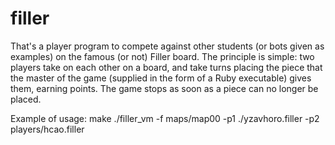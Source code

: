 # filler

That's a player program to compete against other students (or bots given as examples) on the
famous (or not) Filler board. The principle is simple: two players take on each other on
a board, and take turns placing the piece that the master of the game (supplied in the
form of a Ruby executable) gives them, earning points. The game stops as soon as a
piece can no longer be placed.

Example of usage:
make
./filler_vm -f maps/map00 -p1 ./yzavhoro.filler -p2 players/hcao.filler